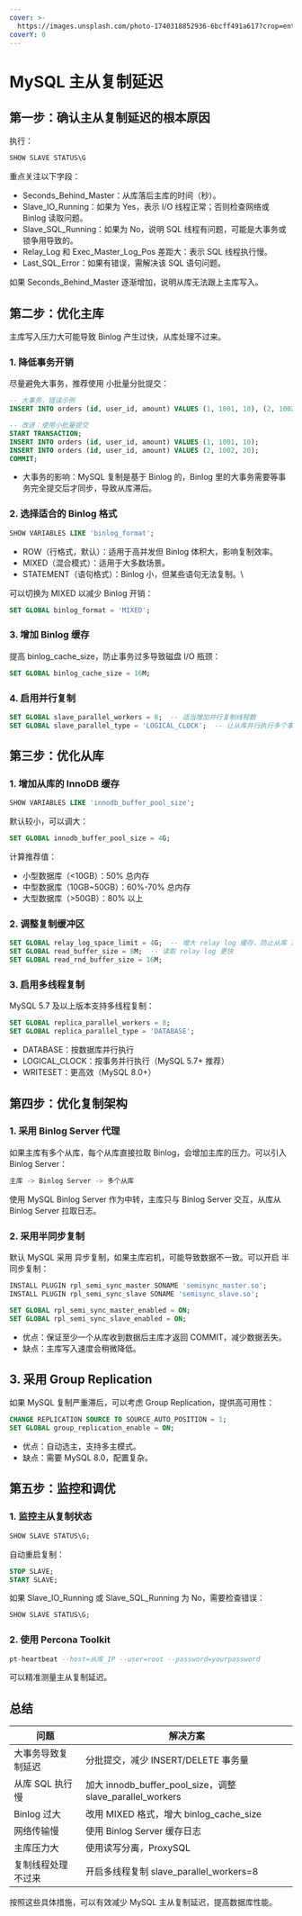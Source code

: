 ```yaml
---
cover: >-
  https://images.unsplash.com/photo-1740318852936-6bcff491a617?crop=entropy&cs=srgb&fm=jpg&ixid=M3wxOTcwMjR8MHwxfHJhbmRvbXx8fHx8fHx8fDE3NDA4MTQyMzd8&ixlib=rb-4.0.3&q=85
coverY: 0
---
```


# MySQL 主从复制延迟

## 第一步：确认主从复制延迟的根本原因

执行：

```sql
SHOW SLAVE STATUS\G
```

重点关注以下字段：

* Seconds\_Behind\_Master：从库落后主库的时间（秒）。
* Slave\_IO\_Running：如果为 Yes，表示 I/O 线程正常；否则检查网络或 Binlog 读取问题。
* Slave\_SQL\_Running：如果为 No，说明 SQL 线程有问题，可能是大事务或锁争用导致的。
* Relay\_Log 和 Exec\_Master\_Log\_Pos 差距大：表示 SQL 线程执行慢。
* Last\_SQL\_Error：如果有错误，需解决该 SQL 语句问题。

如果 Seconds\_Behind\_Master 逐渐增加，说明从库无法跟上主库写入。

## 第二步：优化主库

主库写入压力大可能导致 Binlog 产生过快，从库处理不过来。

### 1. 降低事务开销

尽量避免大事务，推荐使用 小批量分批提交：

```sql
-- 大事务，错误示例
INSERT INTO orders (id, user_id, amount) VALUES (1, 1001, 10), (2, 1002, 20), ...;

-- 改进：使用小批量提交
START TRANSACTION;
INSERT INTO orders (id, user_id, amount) VALUES (1, 1001, 10);
INSERT INTO orders (id, user_id, amount) VALUES (2, 1002, 20);
COMMIT;
```

* 大事务的影响：MySQL 复制是基于 Binlog 的，Binlog 里的大事务需要等事务完全提交后才同步，导致从库滞后。

### 2. 选择适合的 Binlog 格式

```sql
SHOW VARIABLES LIKE 'binlog_format';
```

* ROW（行格式，默认）：适用于高并发但 Binlog 体积大，影响复制效率。
* MIXED（混合模式）：适用于大多数场景。
* STATEMENT（语句格式）：Binlog 小，但某些语句无法复制。\


可以切换为 MIXED 以减少 Binlog 开销：

```sql
SET GLOBAL binlog_format = 'MIXED';
```

### 3. 增加 Binlog 缓存

提高 binlog\_cache\_size，防止事务过多导致磁盘 I/O 瓶颈：

```sql
SET GLOBAL binlog_cache_size = 16M;
```

### 4. 启用并行复制

```sql
SET GLOBAL slave_parallel_workers = 8;  -- 适当增加并行复制线程数
SET GLOBAL slave_parallel_type = 'LOGICAL_CLOCK';  -- 让从库并行执行多个事务
```

## 第三步：优化从库

### 1. 增加从库的 InnoDB 缓存

```sql
SHOW VARIABLES LIKE 'innodb_buffer_pool_size';
```

默认较小，可以调大：

```sql
SET GLOBAL innodb_buffer_pool_size = 4G;
```

计算推荐值：

* 小型数据库（<10GB）：50% 总内存
* 中型数据库（10GB\~50GB）：60%-70% 总内存
* 大型数据库（>50GB）：80% 以上

### 2. 调整复制缓冲区

```sql
SET GLOBAL relay_log_space_limit = 4G;  -- 增大 relay log 缓存，防止从库 I/O 受限
SET GLOBAL read_buffer_size = 8M;  -- 读取 relay log 更快
SET GLOBAL read_rnd_buffer_size = 16M;
```

### 3. 启用多线程复制

MySQL 5.7 及以上版本支持多线程复制：

```sql
SET GLOBAL replica_parallel_workers = 8;
SET GLOBAL replica_parallel_type = 'DATABASE';
```

* DATABASE：按数据库并行执行
* LOGICAL\_CLOCK：按事务并行执行（MySQL 5.7+ 推荐）
* WRITESET：更高效（MySQL 8.0+）

## 第四步：优化复制架构

### 1. 采用 Binlog Server 代理

如果主库有多个从库，每个从库直接拉取 Binlog，会增加主库的压力。可以引入 Binlog Server：

```sql
主库 -> Binlog Server -> 多个从库
```

使用 MySQL Binlog Server 作为中转，主库只与 Binlog Server 交互，从库从 Binlog Server 拉取日志。

### 2. 采用半同步复制

默认 MySQL 采用 异步复制，如果主库宕机，可能导致数据不一致。可以开启 半同步复制：

```sql
INSTALL PLUGIN rpl_semi_sync_master SONAME 'semisync_master.so';
INSTALL PLUGIN rpl_semi_sync_slave SONAME 'semisync_slave.so';

SET GLOBAL rpl_semi_sync_master_enabled = ON;
SET GLOBAL rpl_semi_sync_slave_enabled = ON;
```

* 优点：保证至少一个从库收到数据后主库才返回 COMMIT，减少数据丢失。
* 缺点：主库写入速度会稍微降低。

## 3. 采用 Group Replication

如果 MySQL 复制严重滞后，可以考虑 Group Replication，提供高可用性：

```sql
CHANGE REPLICATION SOURCE TO SOURCE_AUTO_POSITION = 1;
SET GLOBAL group_replication_enable = ON;
```

* 优点：自动选主，支持多主模式。
* 缺点：需要 MySQL 8.0，配置复杂。

## 第五步：监控和调优

### 1. 监控主从复制状态

```sql
SHOW SLAVE STATUS\G;
```

自动重启复制：

```sql
STOP SLAVE;
START SLAVE;
```

如果 Slave\_IO\_Running 或 Slave\_SQL\_Running 为 No，需要检查错误：

```sql
SHOW SLAVE STATUS\G;
```

### 2. 使用 Percona Toolkit

```sql
pt-heartbeat --host=从库_IP --user=root --password=yourpassword
```

可以精准测量主从复制延迟。

## 总结

| 问题         | 解决方案                                                      |
| ---------- | --------------------------------------------------------- |
| 大事务导致复制延迟  | 分批提交，减少 INSERT/DELETE 事务量                                 |
| 从库 SQL 执行慢 | 加大 innodb\_buffer\_pool\_size，调整 slave\_parallel\_workers |
| Binlog 过大  | 改用 MIXED 格式，增大 binlog\_cache\_size                        |
| 网络传输慢      | 使用 Binlog Server 缓存日志                                     |
| 主库压力大      | 使用读写分离，ProxySQL                                           |
| 复制线程处理不过来  | 开启多线程复制 slave\_parallel\_workers=8                        |

按照这些具体措施，可以有效减少 MySQL 主从复制延迟，提高数据库性能。
